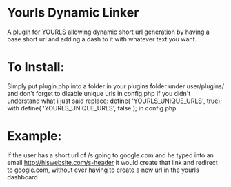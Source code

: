 Yourls Dynamic Linker
=====================

A plugin for YOURLS allowing dynamic short url generation by having a base short url and adding a dash to it with whatever text you want.

To Install:
====================
Simply put plugin.php into a folder in your plugins folder under user/plugins/ and don't forget to disable unique urls in
config.php  If you didn't understand what i just said replace: define( 'YOURLS_UNIQUE_URLS', true); 
with define( 'YOURLS_UNIQUE_URLS', false ); in config.php


Example:
=====================
If the user has a short url of /s going to google.com
and he typed into an email http://hiswebsite.com/s-header it would create that link and redirect to google.com,
without ever having to create a new url in the yourls dashboard
